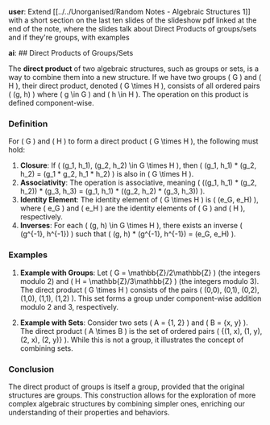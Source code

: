 **user**: Extend [[../../Unorganised/Random Notes - Algebraic Structures 1]] with a short section on the last ten slides of the slideshow pdf linked at the end of the note, where the slides talk about Direct Products of groups/sets and if they're groups, with examples

**ai**: ## Direct Products of Groups/Sets

The **direct product** of two algebraic structures, such as groups or sets, is a way to combine them into a new structure. If we have two groups \( G \) and \( H \), their direct product, denoted \( G \times H \), consists of all ordered pairs \( (g, h) \) where \( g \in G \) and \( h \in H \). The operation on this product is defined component-wise.

### Definition

For \( G \) and \( H \) to form a direct product \( G \times H \), the following must hold:
1. **Closure**: If \( (g_1, h_1), (g_2, h_2) \in G \times H \), then \( (g_1, h_1) * (g_2, h_2) = (g_1 * g_2, h_1 * h_2) \) is also in \( G \times H \).
2. **Associativity**: The operation is associative, meaning \( ((g_1, h_1) * (g_2, h_2)) * (g_3, h_3) = (g_1, h_1) * ((g_2, h_2) * (g_3, h_3)) \).
3. **Identity Element**: The identity element of \( G \times H \) is \( (e_G, e_H) \), where \( e_G \) and \( e_H \) are the identity elements of \( G \) and \( H \), respectively.
4. **Inverses**: For each \( (g, h) \in G \times H \), there exists an inverse \( (g^{-1}, h^{-1}) \) such that \( (g, h) * (g^{-1}, h^{-1}) = (e_G, e_H) \).

### Examples

1. **Example with Groups**: Let \( G = \mathbb{Z}/2\mathbb{Z} \) (the integers modulo 2) and \( H = \mathbb{Z}/3\mathbb{Z} \) (the integers modulo 3). The direct product \( G \times H \) consists of the pairs \( (0,0), (0,1), (0,2), (1,0), (1,1), (1,2) \). This set forms a group under component-wise addition modulo 2 and 3, respectively.

2. **Example with Sets**: Consider two sets \( A = \{1, 2\} \) and \( B = \{x, y\} \). The direct product \( A \times B \) is the set of ordered pairs \( \{(1, x), (1, y), (2, x), (2, y)\} \). While this is not a group, it illustrates the concept of combining sets.

### Conclusion

The direct product of groups is itself a group, provided that the original structures are groups. This construction allows for the exploration of more complex algebraic structures by combining simpler ones, enriching our understanding of their properties and behaviors.